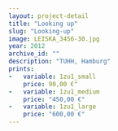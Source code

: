```yaml
---
layout: project-detail
title: "Looking up"
slug: "Looking-up"
image: LEISKA_3456-30.jpg
year: 2012
archive_id: ""
description: "TUHH, Hamburg"
prints:
-   variable: 1zu1_small
    price: 90,00 €"
-   variable: 1zu1_medium
    price: "450,00 €"
-   variable: 1zu1_large
    price: "600,00 €"
---
```

